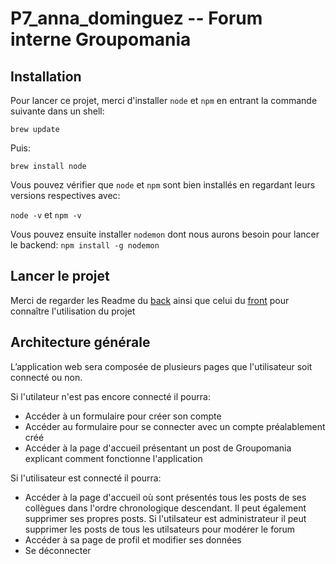 # P7_anna_dominguez -- Forum interne Groupomania

## Installation
Pour lancer ce projet, merci d'installer `node` et `npm` en entrant la commande suivante dans un shell:

`brew update`

Puis:

`brew install node`

Vous pouvez vérifier que `node` et `npm` sont bien installés en regardant leurs versions respectives avec:

`node -v` et `npm -v`

Vous pouvez ensuite installer `nodemon` dont nous aurons besoin pour lancer le backend: 
`npm install -g nodemon`

## Lancer le projet
Merci de regarder les Readme du [back](https://github.com/Vesta-nna/P7_anna_dominguez/blob/main/back/README.md) ainsi que celui du [front](https://github.com/Vesta-nna/P7_anna_dominguez/blob/main]/front/Readme.md) pour connaître l'utilisation du projet

## Architecture générale
L’application web sera composée de plusieurs pages que l'utilisateur soit connecté ou non.

Si l'utilateur n'est pas encore connecté il pourra: 
* Accéder à un formulaire pour créer son compte
* Accéder au formulaire pour se connecter avec un compte préalablement créé
* Accéder à la page d'accueil présentant un post de Groupomania explicant comment fonctionne l'application

Si l'utilisateur est connecté il pourra: 
* Accéder à la page d'accueil où sont présentés tous les posts de ses collègues dans l'ordre chronologique descendant. Il peut également supprimer ses propres posts. Si l'utilsateur est administrateur il peut supprimer les posts de tous les utilsateurs pour modérer le forum
* Accéder à sa page de profil et modifier ses données
* Se déconnecter
